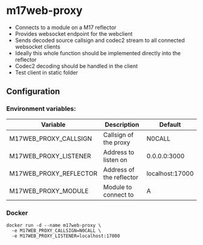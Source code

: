 # m17web-proxy
- Connects to a module on a M17 reflector
- Provides websocket endpoint for the webclient
- Sends decoded source callsign and codec2 stream to all connected websocket clients
- Ideally this whole function should be implemented directly into the reflector
- Codec2 decoding should be handled in the client
- Test client in static folder

## Configuration

### Environment variables:
| Variable | Description | Default         |
| -------- | ----------- |-----------------|
| M17WEB_PROXY_CALLSIGN | Callsign of the proxy | N0CALL          |
| M17WEB_PROXY_LISTENER | Address to listen on | 0.0.0.0:3000    |
| M17WEB_PROXY_REFLECTOR | Address of the reflector | localhost:17000 | 
| M17WEB_PROXY_MODULE | Module to connect to | A               |

### Docker
```
docker run -d --name m17web-proxy \
  -e M17WEB_PROXY_CALLSIGN=N0CALL \
  -e M17WEB_PROXY_LISTENER=localhost:17000
```
